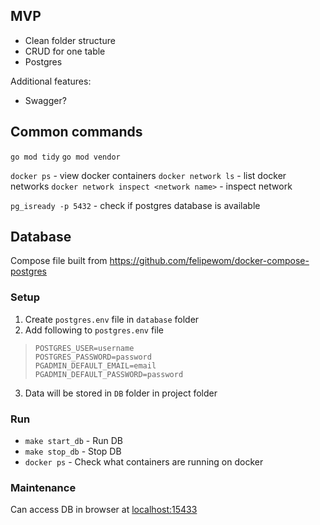 


## MVP
- Clean folder structure
- CRUD for one table
- Postgres


Additional features:
- Swagger?




## Common commands 
`go mod tidy`
`go mod vendor`

`docker ps` - view docker containers
`docker network ls` - list docker networks
`docker network inspect <network name>` - inspect network

`pg_isready -p 5432` - check if postgres database is available


## Database
Compose file built from https://github.com/felipewom/docker-compose-postgres

### Setup
1. Create `postgres.env` file in `database` folder
2. Add following to `postgres.env` file
>```ENV
>POSTGRES_USER=username
>POSTGRES_PASSWORD=password
>PGADMIN_DEFAULT_EMAIL=email
>PGADMIN_DEFAULT_PASSWORD=password
>```
3. Data will be stored in `DB` folder in project folder

### Run
- `make start_db` - Run DB
- `make stop_db` - Stop DB
- `docker ps` - Check what containers are running on docker

### Maintenance
Can access DB in browser at [localhost:15433](localhost:15433)
